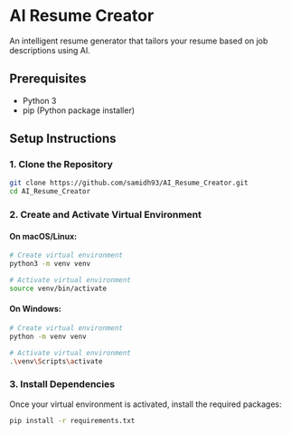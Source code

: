# AI Resume Creator

An intelligent resume generator that tailors your resume based on job descriptions using AI.

## Prerequisites

- Python 3
- pip (Python package installer)

## Setup Instructions

### 1. Clone the Repository

```bash
git clone https://github.com/samidh93/AI_Resume_Creator.git
cd AI_Resume_Creator
```

### 2. Create and Activate Virtual Environment

#### On macOS/Linux:
```bash
# Create virtual environment
python3 -m venv venv

# Activate virtual environment
source venv/bin/activate
```

#### On Windows:
```bash
# Create virtual environment
python -m venv venv

# Activate virtual environment
.\venv\Scripts\activate
```

### 3. Install Dependencies

Once your virtual environment is activated, install the required packages:

```bash
pip install -r requirements.txt
```

